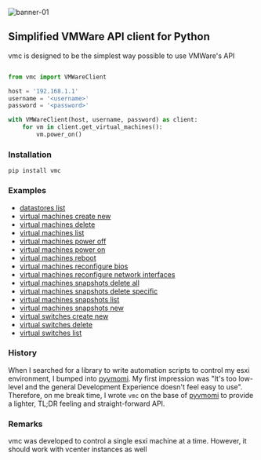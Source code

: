 ![banner-01](https://cloud.githubusercontent.com/assets/1287098/20438501/9abc0c50-adc0-11e6-845c-e4fef798a0d7.png)

## Simplified VMWare API client for Python

vmc is designed to be the simplest way possible to use VMWare's API


```python

from vmc import VMWareClient

host = '192.168.1.1'
username = '<username>'
password = '<password>'

with VMWareClient(host, username, password) as client:
    for vm in client.get_virtual_machines():
        vm.power_on()

```

### Installation

```
pip install vmc
```

### Examples


 - [datastores list](examples/datastores-list.py)
 - [virtual machines create new](examples/virtual-machines-create-new.py)
 - [virtual machines delete](examples/virtual-machines-delete.py)
 - [virtual machines list](examples/virtual-machines-list.py)
 - [virtual machines power off](examples/virtual-machines-power-off.py)
 - [virtual machines power on](examples/virtual-machines-power-on.py)
 - [virtual machines reboot](examples/virtual-machines-reboot.py)
 - [virtual machines reconfigure bios](examples/virtual-machines-reconfigure-bios.py)
 - [virtual machines reconfigure network interfaces](examples/virtual-machines-reconfigure-network-interfaces.py)
 - [virtual machines snapshots delete all](examples/virtual-machines-snapshots-delete-all.py)
 - [virtual machines snapshots delete specific](examples/virtual-machines-snapshots-delete-specific.py)
 - [virtual machines snapshots list ](examples/virtual-machines-snapshots-list.py)
 - [virtual machines snapshots new](examples/virtual-machines-snapshots-new.py)
 - [virtual switches create new](examples/virtual-switches-create-new.py)
 - [virtual switches delete](examples/virtual-switches-delete.py)
 - [virtual switches list](examples/virtual-switches-list.py)
 
 
### History
When I searched for a library to write automation scripts to control my esxi environment, I bumped into [pyvmomi](http://github.com/vmware/pyvmomi). My first impression was "It's too low-level and the general Development Experience doesn't feel easy to use". Therefore, on me break time, I wrote `vmc` on the base of [pyvmomi](http://github.com/vmware/pyvmomi) to provide a lighter, TL;DR feeling and straight-forward API.

### Remarks
vmc was developed to control a single esxi machine at a time. However, it should work with vcenter instances as well

